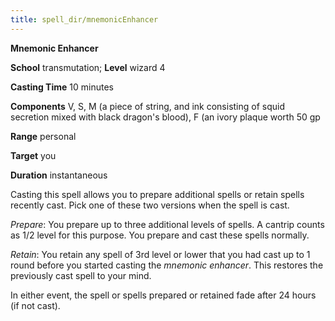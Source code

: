 ```yaml
---
title: spell_dir/mnemonicEnhancer
---
```

 **Mnemonic Enhancer**

**School** transmutation; **Level** wizard 4

**Casting Time** 10 minutes

**Components** V, S, M (a piece of string, and ink consisting of squid secretion mixed with black dragon's blood), F (an ivory plaque worth 50 gp

**Range** personal

**Target** you

**Duration** instantaneous

Casting this spell allows you to prepare additional spells or retain spells recently cast. Pick one of these two versions when the spell is cast.

_Prepare_: You prepare up to three additional levels of spells. A cantrip counts as 1/2 level for this purpose. You prepare and cast these spells normally.

_Retain_: You retain any spell of 3rd level or lower that you had cast up to 1 round before you started casting the _mnemonic enhancer_. This restores the previously cast spell to your mind.

In either event, the spell or spells prepared or retained fade after 24 hours (if not cast).

